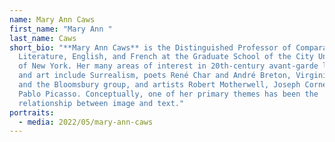 ```yaml
---
name: Mary Ann Caws
first_name: "Mary Ann "
last_name: Caws
short_bio: "**Mary Ann Caws** is the Distinguished Professor of Comparative
  Literature, English, and French at the Graduate School of the City University
  of New York. Her many areas of interest in 20th-century avant-garde literature
  and art include Surrealism, poets René Char and André Breton, Virginia Woolf
  and the Bloomsbury group, and artists Robert Motherwell, Joseph Cornell, and
  Pablo Picasso. Conceptually, one of her primary themes has been the
  relationship between image and text."
portraits:
  - media: 2022/05/mary-ann-caws
---
```

